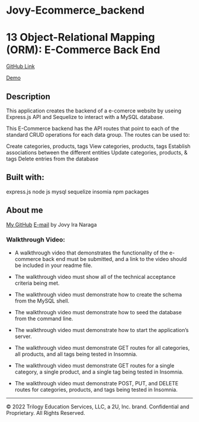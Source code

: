 # Jovy-Ecommerce_backend

# 13 Object-Relational Mapping (ORM): E-Commerce Back End


[GitHub Link](https://github.com/Jlnaraga/Jovy-Ecommerce_backend.git)

[Demo](https://drive.google.com/file/d/1YCidqTjZ4vpu2Zb84pzHQuZeDS3nFb0Y/view?usp=sharing)


## Description
This application creates the backend of a e-comerce website by useing Express.js API and Sequelize to interact with a MySQL database.

This E-Commerce backend has the API routes that point to each of the standard CRUD operations for each data group. The routes can be used to:

Create categories, products, tags
View categories, products, tags
Establish associations between the different entities
Update categories, products, & tags
Delete entries from the database


## Built with:
express.js
node js
mysql
sequelize
insomia
npm packages

## About me
[My GitHub](https://github.com/Jlnaraga)
[E-mail](ira_bonching@yahoo.com)
by Jovy Ira Naraga





### Walkthrough Video: 

* A walkthrough video that demonstrates the functionality of the e-commerce back end must be submitted, and a link to the video should be included in your readme file.

* The walkthrough video must show all of the technical acceptance criteria being met.

* The walkthrough video must demonstrate how to create the schema from the MySQL shell.

* The walkthrough video must demonstrate how to seed the database from the command line.

* The walkthrough video must demonstrate how to start the application’s server.

* The walkthrough video must demonstrate GET routes for all categories, all products, and all tags being tested in Insomnia.

* The walkthrough video must demonstrate GET routes for a single category, a single product, and a single tag being tested in Insomnia.

* The walkthrough video must demonstrate POST, PUT, and DELETE routes for categories, products, and tags being tested in Insomnia.


---
© 2022 Trilogy Education Services, LLC, a 2U, Inc. brand. Confidential and Proprietary. All Rights Reserved.